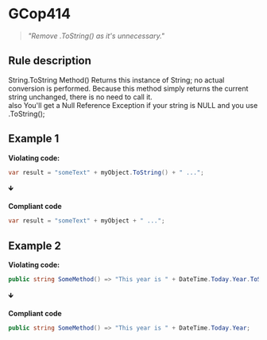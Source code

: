 # GCop414

> *"Remove .ToString() as it's unnecessary."*


## Rule description

String.ToString Method() Returns this instance of String; no actual conversion is performed.
Because this method simply returns the current string unchanged, there is no need to call it.  
also You'll get a Null Reference Exception if your string is NULL and you use .ToString();


## Example 1
**Violating code:**
```csharp
var result = "someText" + myObject.ToString() + " ...";
```
🡻

**Compliant code**
```csharp
var result = "someText" + myObject + " ...";
```
 
## Example 2
**Violating code:**
```csharp
public string SomeMethod() => "This year is " + DateTime.Today.Year.ToString();
```
🡻

**Compliant code**
```csharp
public string SomeMethod() => "This year is " + DateTime.Today.Year;
```
 
